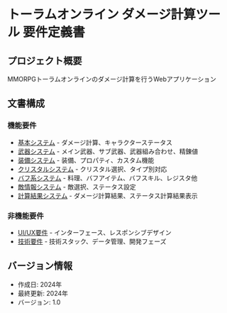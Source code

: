 # トーラムオンライン ダメージ計算ツール 要件定義書

## プロジェクト概要
MMORPGトーラムオンラインのダメージ計算を行うWebアプリケーション

## 文書構成

### 機能要件
- [基本システム](./01_basic-system.md) - ダメージ計算、キャラクターステータス
- [武器システム](./02_weapon-system.md) - メイン武器、サブ武器、武器組み合わせ、精錬値
- [装備システム](./03_equipment-system.md) - 装備、プロパティ、カスタム機能
- [クリスタルシステム](./04_crystal-system.md) - クリスタル選択、タイプ別対応
- [バフ系システム](./05_buff-systems.md) - 料理、バフアイテム、バフスキル、レジスタ他
- [敵情報システム](./06_enemy-system.md) - 敵選択、ステータス設定
- [計算結果システム](./07_calculation-result.md) - ダメージ計算結果、ステータス計算結果表示

### 非機能要件
- [UI/UX要件](./08_ui-ux-requirements.md) - インターフェース、レスポンシブデザイン
- [技術要件](./09_technical-requirements.md) - 技術スタック、データ管理、開発フェーズ

## バージョン情報
- 作成日: 2024年
- 最終更新: 2024年
- バージョン: 1.0